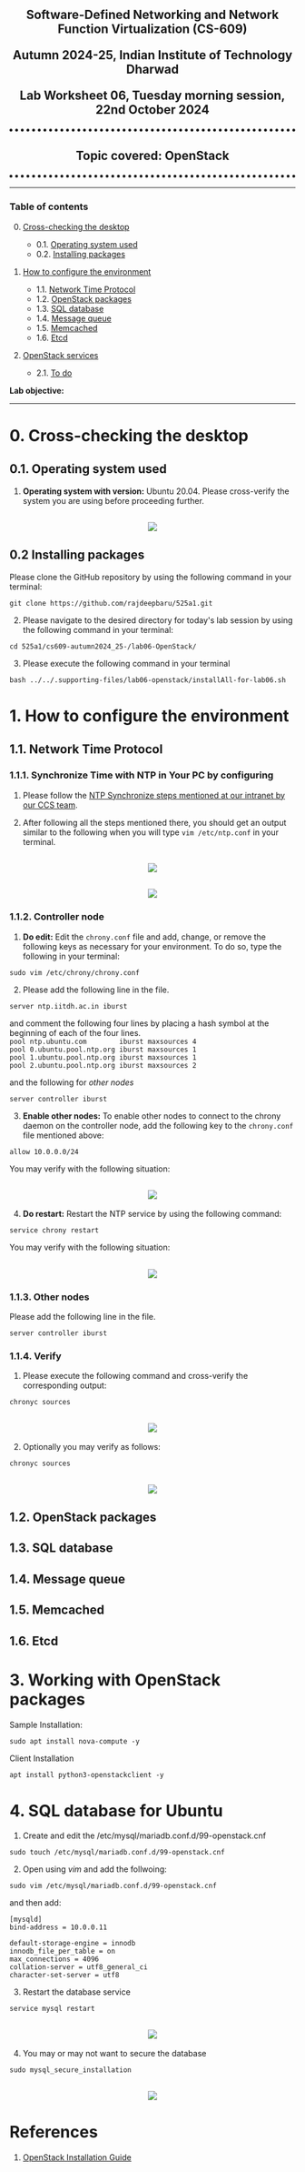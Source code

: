 <h2 align="center" style="border-bottom: 5px dotted">
   <p> Software-Defined Networking and Network Function Virtualization (CS-609)</p>
    <p> Autumn 2024-25, Indian Institute of Technology Dharwad </p>
    <p> Lab Worksheet 06, Tuesday morning session, 22nd October 2024 </p>
    

</h2>

<h2 align="center" style="border-bottom: 5px dotted">
   <p> Topic covered: OpenStack </p>
    

</h2>



<!---
## Lab - 04: OpenFlow

### 01-initial-setup
-->
<!---
### Table of contents 
1.	[Some understanding](#1)
    -   1.1.  [What is ONOS?](#1.1)
    -   1.2.  [Features of ONOS](#1.2)

2.  [Installation of ONOS and its verification](#2)
    -   2.1. [Specifications we shall be using for this lab worksheet](#2.1)
    -   2.2. [Synchronize your working directory and navigate to the desired location](#2.2)
    -   2.3. [Preparation of the ground for installation of ONOS](#2.3)
        -   2.3.1. [Working with docker](#2.3.1)
        -   2.3.2. [Working with Distrobox](#2.3.2)
    -   2.4 [Installing ONOS on a single machine](#2.4)
    -   2.5. [Cross-checking the installation process](#2.5)

3. [Starting the components of ONOS](#3)
    -   3.1. [Starting Karaf](#2.6)
        -   3.1.1. [What is Karaf?](#2.6.1)
        -   3.1.2. [An example](#2.6.2)
        -   3.1.3. [How is it related to ONOS?](#2.6.3)
        -   3.1.4. [Starting Karaf CLI in a new terminal](#2.6.4)
    -   3.2. [Running ONOS as a service](#2.7)
        -   3.2.1.  [Install the service files](#271)
        -   3.2.2.  [Steps for Systemd based systems](#272)
    -   3.3. [Accessing the ONOS GUI](#29)
    -   3.4. [Starting ONOS CLI in a new terminal](#28)
4.  [Working with some ONOS CLI using some commands](#4)
    -   onos:ui-views 
    -   onos:ui-prefs
    -   maps
    -   exports
    -   info
    -   onos:ui-prefs 
    -   metrics
    -   bundle:info
    -   system:name and system:version
    -   bundle:classes
    -   feature-list
    -   bundle:list 
    -   bundle:services
    -   driver-providers
5.  [Mininet and ONOS](#5)
6.  [References](#6)
-->

---
### Table of contents 

0.  [Cross-checking the desktop](#0)
    -   0.1.    [Operating system used](#0.1)
    -   0.2.    [Installing packages](#0.2)

1.	[How to configure the environment](#1)
    -   1.1.    [Network Time Protocol ](#1.1)
    -   1.2.    [OpenStack packages](#1.2)
    -   1.3.    [SQL database](#1.3)
    -   1.4.    [Message queue](#1.4)
    -   1.5.    [Memcached](#1.5)
    -   1.6.    [Etcd](#1.6)

2.  [OpenStack services](#2)
    -   2.1. [To do](#2.1)
 
**Lab objective:** 
<!--- The objective of performing an ONOS Lab (Open Network Operating System Lab) typically revolves around understanding and experimenting with the capabilities of ONOS, a software-defined networking (SDN) controller platform. The specific objectives for today's lab is to do some experimenting with *SDN Concepts using ONOS*. 
--->

---


# 0. Cross-checking the desktop

## 0.1. Operating system used

1.  **Operating system with version:** Ubuntu 20.04. Please cross-verify the system you are using before proceeding further. 
<h2 align="center" >
<img src="f0601.png" >
</h2>

## 0.2 Installing packages
Please clone the GitHub repository by using the following command in your terminal:
```shell
git clone https://github.com/rajdeepbaru/525a1.git
```

2. Please navigate to the desired directory for today's lab session by using the following command in your terminal:
```shell
cd 525a1/cs609-autumn2024_25-/lab06-OpenStack/
```

3. Please execute the following command in your terminal
```shell
bash ../../.supporting-files/lab06-openstack/installAll-for-lab06.sh
```

#   1.	How to configure the environment



##  1.1.    Network Time Protocol 

### 1.1.1. Synchronize Time with NTP in Your PC by configuring 

1. Please follow the [NTP Synchronize steps mentioned at our intranet by our CCS team](https://intranet.iitdh.ac.in:444/CCS.php).


2. After following all the steps mentioned there, you should get an output similar to the following when you will type `vim /etc/ntp.conf` in your terminal.
<h2 align="center" >
<img src="f0602.png" >
</h2>
<h2 align="center" >
<img src="f0603.png" >
</h2>




### 1.1.2. Controller node

1. **Do edit:**  Edit the `chrony.conf` file and add, change, or remove the following keys as necessary for your environment. To do so, type the following in your terminal:
```shell
sudo vim /etc/chrony/chrony.conf
```

2. Please add the following line in the file.
```shell
server ntp.iitdh.ac.in iburst
```

and comment the following four lines by placing a hash symbol at the beginning of each of the four lines.  
`pool ntp.ubuntu.com        iburst maxsources 4`   
`pool 0.ubuntu.pool.ntp.org iburst maxsources 1`  
`pool 1.ubuntu.pool.ntp.org iburst maxsources 1`  
`pool 2.ubuntu.pool.ntp.org iburst maxsources 2` 


and the following for *other nodes*
```shell
server controller iburst
```



3. **Enable other nodes:** To enable other nodes to connect to the chrony daemon on the controller node, add the following key to the  `chrony.conf` file mentioned above:
```shell
allow 10.0.0.0/24
```
You may verify with the following situation:

<h2 align="center" >
<img src="f0604new.png" >
</h2>


4. **Do restart:** Restart the NTP service by using the following command:
```shell
service chrony restart
```
You may verify with the following situation:

<h2 align="center" >
<img src="f0606.png" >
</h2>


### 1.1.3. Other nodes

Please add the following line in the file.

```shell
server controller iburst
```

### 1.1.4. Verify

1. Please execute the following command and cross-verify the corresponding output:
```shell
chronyc sources
```
<h2 align="center" >
<img src="f0607.png" >
</h2>


2. Optionally you may verify as follows:

```shell
chronyc sources
```
<h2 align="center" >
<img src="f0608.png" >
</h2>




##  1.2.    OpenStack packages



##  1.3.    SQL database



##  1.4.    Message queue



##  1.5.    Memcached



##  1.6.    Etcd



# 3. Working with OpenStack packages

Sample Installation: 
```shell
sudo apt install nova-compute -y
```

Client Installation
```shell
apt install python3-openstackclient -y
```

# 4. SQL database for Ubuntu

1. Create and edit the /etc/mysql/mariadb.conf.d/99-openstack.cnf 
```shell
sudo touch /etc/mysql/mariadb.conf.d/99-openstack.cnf
```

2. Open using *vim* and add the follwoing:
```shell
sudo vim /etc/mysql/mariadb.conf.d/99-openstack.cnf
```
 and then add:

`[mysqld]`  
`bind-address = 10.0.0.11`  
` `  
`default-storage-engine = innodb`  
`innodb_file_per_table = on`  
`max_connections = 4096`  
`collation-server = utf8_general_ci`  
`character-set-server = utf8`  

3. Restart the database service
```shell
service mysql restart
```
<h2 align="center" >
<img src="f0609.png" >
</h2>

4. You may or may not want to secure the database 
```shell
sudo mysql_secure_installation
```
<h2 align="center" >
<img src="f0610.png" >
</h2>




# References

1. [OpenStack Installation Guide](https://docs.openstack.org/install-guide/)
